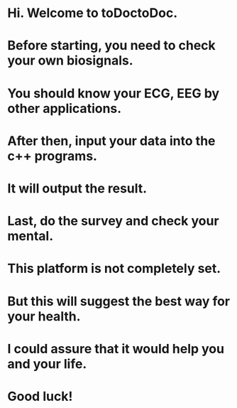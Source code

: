 # Hi. Welcome to toDoctoDoc.
# Before starting, you need to check your own biosignals.
# You should know your ECG, EEG by other applications.
# After then, input your data into the c++ programs.
# It will output the result.
# Last, do the survey and check your mental.
# This platform is not completely set.
# But this will suggest the best way for your health.
# I could assure that it would help you and your life.
# Good luck!
